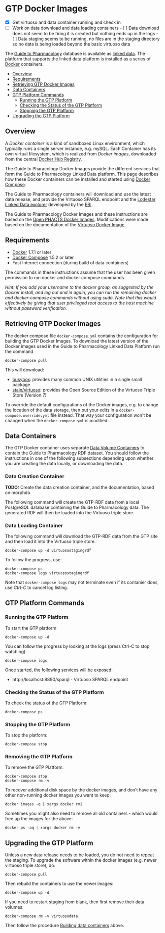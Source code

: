 # GTP Docker Images

- [x] Get virtuoso and data container running and check in
- [ ] Work on data download and data loading containers
      - [ ] Data download does not seem to be firing it is created but nothing ends up in the logs
      - [ ] Data staging seems to be running, no files are in the staging directory so no data is being loaded beyond the basic virtuoso data

The [Guide to Pharmacology](http://www.guidetopharmacology.org/) database is available as [linked data](https://www.w3.org/standards/semanticweb/data). The platform that supports the linked data platform is installed as a series of [Docker](http://docker.com/) containers.

- [Overview](#overview)
- [Requirements](#requirements)
- [Retrieving GTP Docker Images](#retrieving-gtp-docker-images)
- [Data Containers](#data-containers)
- [GTP Platform Commands](#GTP-platform-commands)
  - [Running the GTP Platform](#running-the-gtp-platform)
  - [Checking the Status of the GTP Platform](#checking-the-status-of-the-GTP-platform)
  - [Stopping the GTP Platform](#Stopping-the-GTP-platform)
- [Upgrading the GTP Platform](#Upgrading-the-GTP-Platform)

## Overview

A *Docker container* is a kind of sandboxed Linux environment, which typically runs a single server instance, e.g. mySQL. Each Container has its own virtual filesystem, which is realized from *Docker images*, downloaded from the central [Docker Hub Registry](https://registry.hub.docker.com/).

The Guide to Pharacology Docker Images provide the different services that form the Guide to Pharmacology Linked Data platform. This page describes how these Docker containers can be installed and started using [Docker Compose](http://docs.docker.com/compose/).

The Guide to Pharmacology containers will download and use the latest data release, and provide the Virtuoso SPARQL endpoint and the [Lodestar Linked Data explorer](http://ebispot.github.io/lodestar/) developed by the [EBI](http://www.ebi.ac.uk/).

The Guide to Pharmacology Docker Images and these instructions are based on the [Open PHACTS Docker Images](https://github.com/openphacts/ops-docker/blob/121f73d4cb561e1557c050f5ccb97db08b3c0a0d/README.md). Modifications were made based on the documentation of the [Virtuoso Docker Image](https://hub.docker.com/r/stain/virtuoso/).

## Requirements

- [Docker](https://docs.docker.com/installation/#installation) 1.7.1 or later
- [Docker Compose](http://docs.docker.com/compose/install/) 1.5.2 or later
- Fast Internet connection (during build of data containers)


The commands in these instructions assume that the user has been given permission to run docker and docker compose commands.

*Hint: If you add your username to the docker group, as suggested by the Docker install, and log out and in again, you can run the remaining docker and docker-compose commands without using sudo. Note that this would effectively be giving that user privileged root access to the host machine without password verification.*

## Retrieving GTP Docker Images

The docker compose file `docker-compose.yml` contains the configuration for building the GTP Docker Images. To download the latest version of the Docker images used in the Guide to Pharmacology Linked Data Platform run the command

```
docker-compose pull
```

This will download:

- [busybox](https://hub.docker.com/_/busybox/): provides many common UNIX utilities in a single small package
- [stain/virtuoso](https://registry.hub.docker.com/u/stain/virtuoso/): provides the Open Source Edition of the Virtuoso Triple Store (Version 7)

To override the default configurations of the Docker images, e.g. to change the location of the data storage, then put your edits in a `docker-compose.override.yml` file instead. That way your configuration won't be changed when the `docker-compose.yml` is modified.

## Data Containers

The GTP Docker container uses separate [Data Volume Containers](http://docs.docker.com/userguide/dockervolumes/#creating-and-mounting-a-data-volume-container) to contain the Guide to Pharmacology RDF dataset. You should follow the instructions in one of the following subsections depending upon whether you are creating the data locally, or downloading the data.

### Data Creation Container

**TODO:** Create the data creation container, and the documentation, based on morphdb

The following command will create the GTP-RDF data from a local PostgreSQL database containing the Guide to Pharmacology data. The generated RDF will then be loaded into the Virtuoso triple store.

### Data Loading Container

The following command will download the GTP-RDF data from the GTP site and then load it into the Virtuoso triple store.

```docker-compose up -d virtuosostagingrdf```

To follow the progress, use:

```
docker-compose ps
docker-compose logs virtuosostagingrdf
```

Note that `docker-compose logs` may not terminate even if its contanier does, use *Ctrl-C* to cancel log listing.

## GTP Platform Commands

### Running the GTP Platform

To start the GTP platform:

```docker-compose up -d```

You can follow the progress by looking at the logs (press Ctrl-C to stop watching):

```docker-compose logs```

Once started, the following services will be exposed:

- http://localhost:8890/sparql - Virtuoso SPARQL endpoint

### Checking the Status of the GTP Platform

To check the status of the GTP Platform:

```docker-compose ps```

### Stopping the GTP Platform

To stop the platform:

```docker-compose stop```

### Removing the GTP Platform

To remove the GTP Platform:

```
docker-compose stop
docker-compose rm -v
```

To recover additional disk space by the docker images, and don't have any other non-running docker images you want to keep:

```
docker images -q | xargs docker rmi
```

Sometimes you might also need to remove all old containers - which would free up the images for the above:

```
docker ps -aq | xargs docker rm -v
```

## Upgrading the GTP Platform

Unless a new data release needs to be loaded, you do not need to repeat the staging. To upgrade the software within the docker images (e.g. newer virtuoso triple store), do:

```
docker-compose pull
```

Then rebuild the containers to use the newer images:

```
docker-compose up -d
```

If you need to restart staging from blank, then first remove their data volumes:

```
docker-compose rm -v virtuosodata
```

Then follow the procedure [Building data containers](#Data-Containers) above.